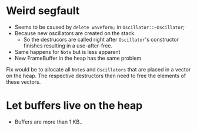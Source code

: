 
# Weird segfault

* Seems to be caused by `delete waveform;` in `Oscillator::~Oscillator`;
* Because new oscillators are created on the stack.
    * So the destrucors are called right after `Oscillator`'s constructor finishes resulting in a use-after-free.
* Same happens for `Note` but is less apparent
* New FrameBuffer in the heap has the same problem

Fix would be to allocate all `Note`s and `Oscillators` that are placed in a vector on the heap. The respective destructors then need to free the elements of these vectors.

# Let buffers live on the heap

* Buffers are more than 1 KB..
